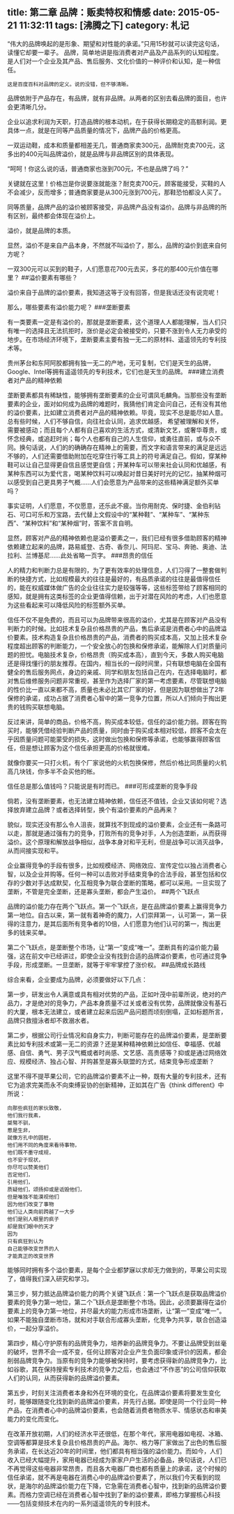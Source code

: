 title: 第二章 品牌：贩卖特权和情感
date: 2015-05-21 11:32:11
tags: [沸腾之下]
category: 札记
---
“伟大的品牌唤起的是形象、期望和对性能的承诺。”只用15秒就可以读完这句话，读懂它却要一辈子。
	品牌，简单地讲是指消费者对产品及产品系列的认知程度。
	是人们对一个企业及其产品、售后服务、文化价值的一种评价和认知，是一种信任。

	这是百度百科对品牌的定义。说的没错，但不够清晰。

品牌依附于产品存在，有品牌，就有非品牌。从两者的区别去看品牌的面目，也许会更清晰几分。

企业以追求利润为天职，打造品牌的根本动机，在于获得长期稳定的高额利润。更具体一点，就是在同等产品质量的情况下，品牌产品的价格更高。

一双运动鞋，成本和质量都相差无几，普通商家卖300元，品牌耐克卖700元，这多出的400元叫品牌溢价，就是品牌与非品牌区别的具体表现。

“呵呵！你这么说的话，普通商家也涨到700元，不也是品牌了吗？”<!--more-->

关键就在这里！价格岂是你说要涨就能涨？耐克卖700元，顾客能接受，买鞋的人不会减少，反而增多；普通商家要是从300元涨到700元，那鞋恐怕都没人买了。

同等质量，品牌产品的溢价被顾客接受，非品牌产品没有溢价。品牌与非品牌的所有区别，最终都会体现在溢价上。

溢价，就是品牌的本质。

显然，溢价不是来自产品本身，不然就不叫溢价了，那么，品牌的溢价到底来自何方呢？

一双300元可以买到的鞋子，人们愿意花700元去买，多花的那400元价值在哪里？
##溢价要素有哪些？

溢价来自于品牌的溢价要素，我知道这等于没有回答，但是我话还没有说完呢！

那么，哪些要素有溢价能力呢？
###垄断要素

有一类要素一定是有溢价的，那就是垄断要素，这个道理人人都能理解，当人们只有唯一的选择且无法抗拒时，涨价是必定会被接受的，只要不涨到令人无力承受的地步。在市场经济环境下，垄断要素主要有独一无二的原材料、遥遥领先的专利技术等。

贵州茅台和东阿阿胶都拥有独一无二的产地，无可复制，它们是天生的品牌，Google、Intel等拥有遥遥领先的专利技术，它们也是天生的品牌。
###建立消费者对产品的精神依赖

垄断要素都具有稀缺性，能够拥有垄断要素的企业可谓凤毛麟角。当那些没有垄断要素的企业，面对如何成为品牌的难题时，我猜他们肯定会问自己，还有没有其他的溢价要素，比如建立消费者对产品的精神依赖。毕竟，现实不总是能尽如人意。总有些时候，人们不够自信，向往社会认同，追求优越感， 希望被理解和关怀，需要被感动；而且每个人都有自己喜欢的生活方式，或清新文艺，或奢华尊贵，或怀念经典，或追赶时尚；每个人也都有自己的人生信仰，或勇往直前，或与众不同。换句话说，人们的的确确存在精神上的需要，而文字和语言带来的满足是远远不够的，人们还需要借助附加在吃穿住行等工具上的符号满足自己。假如，穿某种鞋可以让自己显得更自信且感觉更自信；开某种车可以带来社会认同和优越感，有某种东西可以为爱代言，喝某种饮料可以唤起对昔日美好时光的记忆，抽某种烟可以感受到自己更具男子气概……人们会愿意为产品带来的这些精神满足额外买单吗？

事实证明，人们愿意，不仅愿意，还乐此不疲。当你用耐克、保时捷、金伯利钻石、可口可乐和万宝路，去代替上文假设中的“某种鞋”、“某种车”、“某种东西”、“某种饮料”和“某种烟”时，答案不言自明。

显然，顾客对产品的精神依赖也是溢价要素之一，我们已经有很多借助顾客的精神依赖建立起来的品牌，路易威登、古奇、香奈儿、阿玛尼、宝马、奔驰、奥迪、法拉利、兰博基尼……此处省略一页字。
###昂贵的信任

人的精力和判断力总是有限的，为了更有效率的处理信息，人们习得了一整套做判断的快捷方式，比如规模最大的往往是最好的，有品质承诺的往往是最值得信任的，能在权威媒体做广告的企业往往实力是较强等等，这些标签带给了顾客相同的感知，就是拥有这类标签的企业更值得信赖，出于对潜在风险的考虑，人们也愿意为这些看起来可以降低风险的标签额外买单。

信任不仅不是免费的，而且可以为品牌带来很高的溢价，尤其是在顾客对产品没有判断力的时候。比如技术复杂且价格昂贵的产品，售后承诺是消费者心中的品牌溢价要素。技术构造复杂且价格昂贵的产品，消费者的购买成本高，又加上技术复杂程度超出顾客的判断能力，一个安全放心的包换和保修承诺，能解除人们对质量问题的担忧。电脑技术复杂，价格昂贵（购买成本高），直到今天，多数人购买电脑还是得找懂行的朋友推荐。在国内，相当长的一段时间里，只有联想电脑在全国有健全的售后服务网点，身边的亲戚、同学和朋友包括自己在内，在选择电脑时，都对售后维修服务问题非常重视，甚至作为选择厂家的第一考虑要素，尽管联想电脑的性价比一直以来都不高，质量也未必比其它厂家的好，但是因为联想做出了2年保修的承诺，成功占据了消费者心智中的第一竞争力位置，所以人们倾向于掏出更贵的钱购买联想电脑。

反过来讲，简单的商品，价格不高，购买成本较低，信任的溢价能力弱。顾客在购买时，能够凭借经验判断产品的质量，同时由于购买成本相对较低，顾客不会太在乎因质量问题可能蒙受的损失，这时做出包换和保修等承诺，也能够赢得顾客信任，但是想让顾客为这个信任承担更高的价格就很难。

就像你要买一只打火机，有个厂家说他的火机包换保修，然后价格比同质量的火机高几块钱，你多半不会买他的帐。

信任总是那么值钱吗？只能说是有时而已。
###可形成垄断的竞争手段

倘若，没有垄断要素，也无法建立精神依赖，信任还不值钱，企业又该如何呢？选择放弃建立品牌？或者选择转型，换个有溢价要素的产品再来？

貌似，现实还没有那么令人沮丧，就算找不到现成的溢价要素，企业还有一条路可以走，那就是通过强有力的竞争，打败所有的竞争对手，人为创造垄断，从而获得溢价。这个原理和解放战争相似，战争本身对和平无利，但是战争可以消灭战争，从而间接实现和平。

企业赢得竞争的手段有很多，比如规模经济、网络效应、宣传定位以独占消费者心智，以及企业并购等。任何一种可以击败对手结束竞争的合法手段，甚至包括和仅存的少数对手达成默契，化互相竞争为联合垄断的策略，都可以采用。一旦实现了垄断，不管是完全垄断，还是寡头垄断，都会产生溢价。
##两个飞跃点

品牌的溢价能力存在两个飞跃点。第一个飞跃点，是在品牌溢价要素上赢得竞争力第一地位。自古以来，第一就有着神奇的魔力，人们崇拜第一，认可第一，第一获得的注意力，是其后面所有竞争者的10倍，人们愿意为他们认可的第一，掏出更多的钱来买单。

第二个飞跃点，是垄断整个市场，让“第一”变成“唯一”。垄断具有的溢价能力最强，这在前文中已经讲过，即使企业没有找到合适的品牌溢价要素，也可通过竞争手段，形成垄断。一旦垄断，就等于牢牢掌控了涨价权。
##品牌成长路线	

综合来看，企业要成为品牌，必须要做好以下几点：

第一步，研发出令人满意或具有相对优势的产品，正如叶茂中前辈所说，绝对的产品力，才是绝对的竞争力，产品本身质量不过关或者没有优势，品牌就像没有基石的大厦，根本无法建立，或者建立起来后因产品问题而顷刻倒塌，正如标题所言，品牌只救擅泳者却不救溺水者。

第二步，根据公司行业情况和自身实力，判断可能存在的品牌溢价要素，是垄断要素比如专利技术或第一无二的资源？还是某种精神依赖比如信任、幸福感、优越感、自信、勇气、男子汉气概或者时尚感、文艺感、高贵感等？抑或是通过网络效应、规模经济、独占心智、并购甚至是寡头联盟的方式，结束竞争形成垄断？

这里不得不提苹果公司，它的品牌溢价要素不止一种，既有大量的专利技术，还有它为追求完美而永不向束缚妥协的创新精神，正如其在广告《think different》中所说：

	向那些疯狂的家伙致敬，
	他们我行我素，
	桀骜不驯，
	惹是生非，
	就像方孔中的圆桩，
	他们用不同的角度来看待事物，
	他们既不墨守成规，
	也不安于现状，
	你尽可以赞美他们
	否定他们，
	引用他们，
	质疑他们，颂扬抑或是诋毁他们，
	但是唯独不能漠视他们
	因为他们改变了事物
	他们让人类向前跨越了一大步
	他们是别人眼里的疯子
	却是我们眼中的天才
	因为
	只有疯狂到认为
	自己能够改变世界的人
	才能真正的改变世界

能够同时拥有多个溢价要素，是每个企业都梦寐以求却无力做到的，苹果公司实现了，值得我们深入研究和学习。

第三步，努力抵达品牌溢价能力的两个关键飞跃点：第一个飞跃点是获取品牌溢价要素的竞争力第一地位，第二个飞跃点是垄断整个市场。因此，必须要赢得在溢价要素上的竞争力第一地位，并尽最大的能力形成市场垄断，让“第一”变成“唯一”。 如果不能独自垄断市场，就和对手联合形成寡头垄断，化竞争为共享，联合创造溢价，一起分享溢价。

第四步，精心守护原有的品牌竞争力，培养新的品牌竞争力。不要让品牌受到丝毫的破坏，世界不会一成不变，任何让顾客对企业产生负面印象或评价的因素，都会削弱品牌竞争力。当原有的竞争力能够被保持时，要考虑获得新的品牌竞争力，比如谷歌，其在保持搜索专利技术的竞争力之后，也会通过“不作恶”的公司信仰获取人们的认同，从而获得新的品牌溢价要素。

第五步，时刻关注消费者本身和外在环境的变化，在品牌溢价要素将要发生变化时，能够跟随变化找到新的品牌溢价要素，并先行占据。即使是同一个行业同一种产品，在消费者心中的品牌溢价要素，也会随着消费者物质水平、情感状态和审美能力的变化而变化。

在改革开放初期，人们的经济水平还很低，在那个年代，家用电器如电视、冰箱、空调等都算是技术复杂且价格昂贵的产品。海尔、格力等厂家做出了出色的售后服务承诺，在长达近20年的时间里，他们都具有相当强的溢价能力。而如今，人们收入已经大幅提升，家用电器已经成为家家户户生活的必备品，换句话说，人们已不再觉得这些电器非常昂贵，而且各大电器厂商也都有质量上的承诺，这个时候的信任承诺，就不再是电器在消费心中的品牌溢价要素了，所以我们今天看到的现状，是海尔的品牌溢价能力在下降，它急需在消费者心智中，找到新的品牌溢价要素。而格力空调已经在消费者心智中找到了新的溢价要素，即格力掌握核心科技——包括变频技术在内的一系列遥遥领先的专利技术。